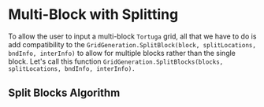 # Multi-Block with Splitting

To allow the user to input a multi-block `Tortuga` grid, all that we have to do is add compatibility to the `GridGeneration.SplitBlock(block, splitLocations, bndInfo, interInfo)` to allow for multiple blocks rather than the single block. Let's call this function `GridGeneration.SplitBlocks(blocks, splitLocations, bndInfo, interInfo).`

## Split Blocks Algorithm
